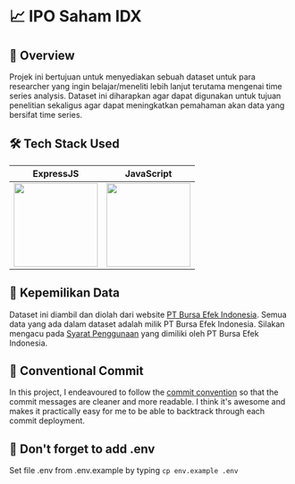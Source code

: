 # 📈 IPO Saham IDX


## 💎 Overview

Projek ini bertujuan untuk menyediakan sebuah dataset untuk para researcher yang ingin belajar/meneliti lebih lanjut terutama mengenai time series analysis. Dataset ini diharapkan agar dapat digunakan untuk tujuan penelitian sekaligus agar dapat meningkatkan pemahaman akan data yang bersifat time series.

## 🛠️ Tech Stack Used
| ExpressJS                                                                              | JavaScript                                                                                                                                                                                                   |
| --------------------------------------------------------------------------------- | --------------------------------------------------------------------------------------------------------------------------------------------------------------------------------------------------------- |
| <img src="https://avatars.githubusercontent.com/u/5658226?s=200&v=4" width="150"> | <img src="https://avatars.githubusercontent.com/u/6993497?s=200&v=4" width="150"> |

## 🔐 Kepemilikan Data

Dataset ini diambil dan diolah dari website [PT Bursa Efek Indonesia](https://idx.co.id). Semua data yang ada dalam dataset adalah milik PT Bursa Efek Indonesia. Silakan mengacu pada [Syarat Penggunaan](https://idx.co.id/id/syarat-penggunaan/) yang dimiliki oleh PT Bursa Efek Indonesia.


## 📝 Conventional Commit

‎In this project, I endeavoured to follow the [commit convention](https://www.conventionalcommits.org/en/v1.0.0/) so that the commit messages are cleaner and more readable. I think it's awesome and makes it practically easy for me to be able to backtrack through each commit deployment.

## 📄 Don't forget to add .env

‎Set file .env from .env.example by typing `cp env.example .env`
